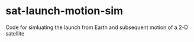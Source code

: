 # sat-launch-motion-sim

Code for simluating the launch from Earth and subsequent motion of a 2-D satellite
